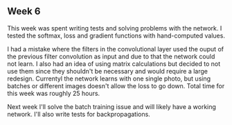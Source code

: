 ## Week 6

This week was spent writing tests and solving problems with the network. I tested the softmax, loss and gradient functions with hand-computed values. 

I had a mistake where the filters in the convolutional layer used the ouput of the previous filter convolution as input and due to that the network could not learn. I also had an idea of using matrix calculations but decided to not use them since they shouldn't be necessary and would require a large redesign. Currentyl the network learns with one single photo, but using batches or different images doesn't allow the loss to go down. Total time for this week was roughly 25 hours.

Next week I'll solve the batch training issue and will likely have a working network. I'll also write tests for backpropagations. 